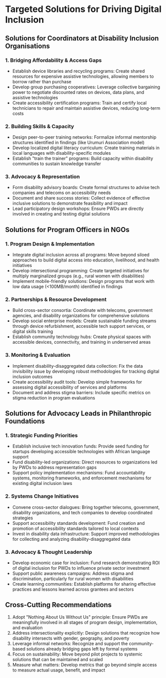 # Targeted Solutions for Driving Digital Inclusion

## Solutions for Coordinators at Disability Inclusion Organisations

### 1. Bridging Affordability & Access Gaps

- Establish device libraries and recycling programs: Create shared resources for
   expensive assistive technologies, allowing members to borrow rather than purchase
- Develop group purchasing cooperatives: Leverage collective bargaining power to
  negotiate discounted rates on devices, data plans, and assistive technologies
- Create accessibility certification programs: Train and certify local
 technicians to repair and maintain assistive devices, reducing long-term costs

### 2. Building Skills & Capacity

- Design peer-to-peer training networks: Formalize informal mentorship
 structures identified in findings (like Urumuri Association model)
- Develop localized digital literacy curriculum: Create training materials in
  local languages with disability-specific modules
- Establish "train the trainer" programs: Build capacity within disability
 communities to sustain knowledge transfer

### 3. Advocacy & Representation

- Form disability advisory boards: Create formal structures to advise tech
  companies and telecoms on accessibility needs
- Document and share success stories: Collect evidence of effective inclusive
 solutions to demonstrate feasibility and impact
- Lead participatory design workshops: Ensure PWDs are directly involved in
 creating and testing digital solutions

## Solutions for Program Officers in NGOs

### 1. Program Design & Implementation

- Integrate digital inclusion across all programs: Move beyond siloed approaches
   to build digital access into education, livelihood, and health initiatives
- Develop intersectional programming: Create targeted initiatives for multiply
  marginalized groups (e.g., rural women with disabilities)
- Implement mobile-friendly solutions: Design programs that work with low data
 usage (<100MB/month) identified in findings

### 2. Partnerships & Resource Development

- Build cross-sector consortia: Coordinate with telecoms, government agencies,
 and disability organizations for comprehensive solutions
- Develop social enterprise models: Create sustainable funding streams through
 device refurbishment, accessible tech support services, or digital skills training
- Establish community technology hubs: Create physical spaces with accessible
 devices, connectivity, and training in underserved areas

### 3. Monitoring & Evaluation

- Implement disability-disaggregated data collection: Fix the data invisibility
 issue by developing robust methodologies for tracking digital inclusion outcomes
- Create accessibility audit tools: Develop simple frameworks for assessing
 digital accessibility of services and platforms
- Document and address stigma barriers: Include specific metrics on stigma
 reduction in program evaluations

## Solutions for Advocacy Leads in Philanthropic Foundations

### 1. Strategic Funding Priorities

- Establish inclusive tech innovation funds: Provide seed funding for startups
 developing accessible technologies with African language support
- Fund disability-led organizations: Direct resources to organizations led by
 PWDs to address representation gaps
- Support policy implementation mechanisms: Fund accountability systems,
 monitoring frameworks, and enforcement mechanisms for existing digital
 inclusion laws

### 2. Systems Change Initiatives

- Convene cross-sector dialogues: Bring together telecoms, government,
 disability organizations, and tech companies to develop coordinated strategies
- Support accessibility standards development: Fund creation and promotion of
 accessibility standards tailored to local contexts
- Invest in disability data infrastructure: Support improved methodologies for
 collecting and analyzing disability-disaggregated data

### 3. Advocacy & Thought Leadership

- Develop economic case for inclusion: Fund research demonstrating ROI of
 digital inclusion for PWDs to influence private sector investment
- Support public awareness campaigns: Address stigma and discrimination,
 particularly for rural women with disabilities
- Create learning communities: Establish platforms for sharing effective
 practices and lessons learned across grantees and sectors

## Cross-Cutting Recommendations
<!-- markdownlint-disable MD033 MD013 MD041-->
1. Adopt "Nothing About Us Without Us" principle: Ensure PWDs are meaningfully involved in all stages of program design, implementation, and evaluation
2. Address intersectionality explicitly: Design solutions that recognize how disability intersects with gender, geography, and poverty
3. Leverage informal networks: Recognize and support the community-based solutions already bridging gaps left by formal systems
4. Focus on sustainability: Move beyond pilot projects to systemic solutions that can be maintained and scaled
5. Measure what matters: Develop metrics that go beyond simple access to measure actual usage, benefit, and impact
<!-- markdownlint-enable MD033 MD013 MD041-->
